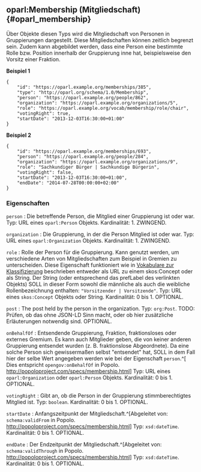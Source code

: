oparl:Membership (Mitgliedschaft) {#oparl_membership}
---------------------------------

Über Objekte diesen Typs wird die Mitgliedschaft von Personen in
Gruppierungen dargestellt. Diese Mitgliedschaften können zeitlich
begrenzt sein. Zudem kann abgebildet werden, dass eine Person
eine bestimmte Rolle bzw. Position innerhalb der Gruppierung
inne hat, beispielsweise den Vorsitz einer Fraktion.

**Beispiel 1**

~~~~~  {#membership_ex1 .json}
{
    "id": "https://oparl.example.org/memberships/385",
    "type": "http://oparl.org/schema/1.0/Membership",
    "person": "https://oparl.example.org/people/862",
    "organization": "https://oparl.example.org/organizations/5",
    "role": "https://oparl.example.org/vocab/membership/role/chair",
    "votingRight": true,
    "startDate": "2013-12-03T16:30:00+01:00"
}
~~~~~

**Beispiel 2**

~~~~~  {#membership_ex2 .json}
{
    "id": "https://oparl.example.org/memberships/693",
    "person": "https://oparl.example.org/people/284",
    "organization": "https://oparl.example.org/organizations/9",
    "role": "Sachkundiger Bürger | Sachkundige Bürgerin",
    "votingRight": false,
    "startDate": "2013-12-03T16:30:00+01:00",
    "endDate": "2014-07-28T00:00:00+02:00"
}
~~~~~

### Eigenschaften

`person`
:   Die betreffende Person, die Mitglied einer Gruppierung ist oder war.
    Typ: URL eines `oparl:Person` Objekts.
    Kardinalität: 1.
    ZWINGEND.
    
`organization`
:   Die Gruppierung, in der die Person Mitglied ist oder war.
    Typ: URL eines `oparl:Organization` Objekts.
    Kardinalität: 1.
    ZWINGEND.

`role`
:   Rolle der Person für die Gruppierung. Kann genutzt werden, um verschiedene
    Arten von Mitgliedschaften zum Beispiel in Gremien zu unterscheiden. Diese
    Eigenschaft funktioniert wie in
    [Vokabulare zur Klassifizierung](#vokabulare_klassifizierung) beschrieben
    entweder als URL zu einem skos:Concept oder als String. Der
    String (oder entsprechend das prefLabel des verlinkten Objekts) SOLL in 
    dieser Form sowohl die männliche als auch die weibliche Rollenbezeichnung 
    enthalten: `"Vorsitzender | Vorsitzende"`.
    Typ: URL eines `skos:Concept` Objekts oder String.
    Kardinalität: 0 bis 1.
    OPTIONAL.

`post`
:   The post held by the person in the organization.
    Typ: `org:Post`.
    TODO: Prüfen, ob das ohne JSON-LD Sinn macht, oder ob hier zusätzliche
    Erläuterungen notwendig sind.
    OPTIONAL.

`onBehalfOf`
:   Entsendende Gruppierung, Fraktion, fraktionsloses oder externes Gremium.
    Es kann auch Mitglieder geben, die von keiner anderen Gruppierung 
    entsendet wurden (z. B. fraktionslose Abgeordnete). Da eine solche Person
    sich gewissermaßen selbst "entsendet" hat, SOLL in dem Fall hier der
    selbe Wert angegeben werden wie bei der Eigenschaft `person`.^[
    Dies entspricht `opengov:onBehalfOf` in Popolo.
    <http://popoloproject.com/specs/membership.html>]
    Typ: URL eines `oparl:Organization` oder `oparl:Person` Objekts.
    Kardinalität: 0 bis 1.
    OPTIONAL.

`votingRight`
:   Gibt an, ob die Person in der Gruppierung stimmberechtigtes Mitglied ist.
    Typ: `boolean`.
    Kardinalität: 0 bis 1.
    OPTIONAL.

`startDate`
:   Anfangszeitpunkt der Mitgliedschaft.^[Abgeleitet von: `schema:validFrom`
    in Popolo. <http://popoloproject.com/specs/membership.html>]
    Typ: `xsd:dateTime`.
    Kardinalität: 0 bis 1.
    OPTIONAL.

`endDate`
:   Der Endzeitpunkt der Mitgliedschaft.^[Abgeleitet von: `schema:validThrough`
    in Popolo. <http://popoloproject.com/specs/membership.html>]
    Typ: `xsd:dateTime`.
    Kardinalität: 0 bis 1.
    OPTIONAL.
